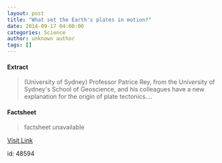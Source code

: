 ```yaml
---
layout: post
title: "What set the Earth's plates in motion?"
date: 2014-09-17 04:00:00
categories: Science
author: unknown author
tags: []
---
```



#### Extract
>(University of Sydney) Professor Patrice Rey, from the University of Sydney's School of Geoscience, and his colleagues have a new explanation for the origin of plate tectonics....

#### Factsheet
>factsheet unavailable

[Visit Link](http://www.eurekalert.org/pub_releases/2014-09/uos-wst091614.php)

id:   48594



